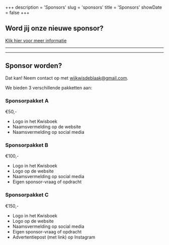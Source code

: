 +++
description = 'Sponsors'
slug = 'sponsors'
title = 'Sponsors'
showDate = false
+++

## Word jij onze nieuwe sponsor?

[Klik hier voor meer informatie](#sponsor-worden)

---

---

## Sponsor worden?
Dat kan! Neem contact op met [wijkwisdeblaak@gmail.com](mailto:wijkwisdeblaak@gmail.com).

We bieden 3 verschillende pakketten aan:

### Sponsorpakket A
€50,-
* Logo in het Kwisboek
* Naamsvermelding op de website
* Naamsvermelding op social media

### Sponsorpakket B
€100,-
* Logo in het Kwisboek 
* Logo op de website
* Naamsvermelding op social media
* Eigen sponsor-vraag of opdracht

### Sponsorpakket C
€150,-
* Logo in het Kwisboek
* Logo op de website
* Naamsvermelding op social media
* Eigen sponsor-vraag of opdracht
* Advertentiepost (met link) op Instagram
